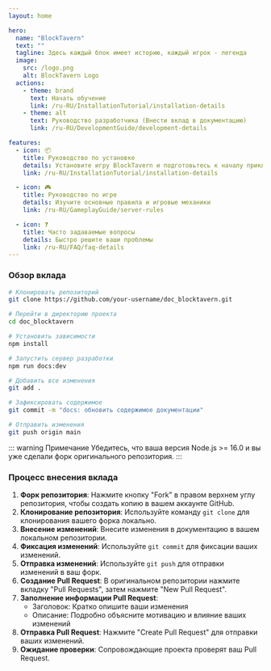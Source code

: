 ```yaml
---
layout: home

hero:
  name: "BlockTavern"
  text: ""
  tagline: Здесь каждый блок имеет историю, каждый игрок - легенда
  image:
    src: /logo.png
    alt: BlockTavern Logo
  actions:
    - theme: brand
      text: Начать обучение
      link: /ru-RU/InstallationTutorial/installation-details
    - theme: alt
      text: Руководство разработчика (Внести вклад в документацию)
      link: /ru-RU/DevelopmentGuide/development-details

features:
  - icon: 📦
    title: Руководство по установке
    details: Установите игру BlockTavern и подготовьтесь к началу приключения
    link: /ru-RU/InstallationTutorial/installation-details

  - icon: 🎮
    title: Руководство по игре
    details: Изучите основные правила и игровые механики
    link: /ru-RU/GameplayGuide/server-rules

  - icon: ❓
    title: Часто задаваемые вопросы
    details: Быстро решите ваши проблемы
    link: /ru-RU/FAQ/faq-details
---
```


### Обзор вклада

```sh
# Клонировать репозиторий
git clone https://github.com/your-username/doc_blocktavern.git

# Перейти в директорию проекта
cd doc_blocktavern

# Установить зависимости
npm install

# Запустить сервер разработки
npm run docs:dev

# Добавить все изменения
git add .

# Зафиксировать содержимое
git commit -m "docs: обновить содержимое документации"

# Отправить изменения
git push origin main
```

::: warning Примечание
Убедитесь, что ваша версия Node.js >= 16.0 и вы уже сделали форк оригинального репозитория.
:::

### Процесс внесения вклада

1. **Форк репозитория**: Нажмите кнопку "Fork" в правом верхнем углу репозитория, чтобы создать копию в вашем аккаунте GitHub.
2. **Клонирование репозитория**: Используйте команду `git clone` для клонирования вашего форка локально.
3. **Внесение изменений**: Внесите изменения в документацию в вашем локальном репозитории.
4. **Фиксация изменений**: Используйте `git commit` для фиксации ваших изменений.
5. **Отправка изменений**: Используйте `git push` для отправки изменений в ваш форк.
6. **Создание Pull Request**: В оригинальном репозитории нажмите вкладку "Pull Requests", затем нажмите "New Pull Request".
7. **Заполнение информации Pull Request**:
   - Заголовок: Кратко опишите ваши изменения
   - Описание: Подробно объясните мотивацию и влияние ваших изменений
8. **Отправка Pull Request**: Нажмите "Create Pull Request" для отправки ваших изменений.
9. **Ожидание проверки**: Сопровождающие проекта проверят ваш Pull Request.